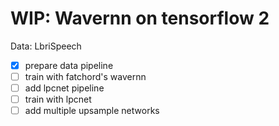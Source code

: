 # WIP: Wavernn on tensorflow 2

Data: LbriSpeech

- [x] prepare data pipeline
- [ ] train with fatchord's wavernn
- [ ] add lpcnet pipeline
- [ ] train with lpcnet
- [ ] add multiple upsample networks
